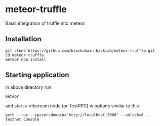 # meteor-truffle
Basic integration of truffle into meteor.

## Installation

```
git clone https://github.com/blockchain-hacklab/meteor-truffle.git
cd meteor-truffle
meteor npm install
```

## Starting application
In above directory run:

```
meteor
```

and start a ethereum node (or TestRPC) w options similar to this

```
geth --rpc --rpccorsdomain="http://localhost:3000" --unlock=0 --testnet console
```

